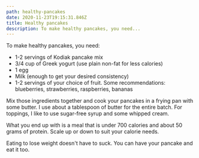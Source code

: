 ```yaml
---
path: healthy-pancakes
date: 2020-11-23T19:15:31.846Z
title: Healthy pancakes
description: To make healthy pancakes, you need...
---
```

To make healthy pancakes, you need:

* 1-2 servings of Kodiak pancake mix
* 3/4 cup of Greek yogurt (use plain non-fat for less calories)
* 1 egg
* Milk (enough to get your desired consistency)
* 1-2 servings of your choice of fruit. Some recommendations: blueberries, strawberries, raspberries, bananas

Mix those ingredients together and cook your pancakes in a frying pan with some butter. I use about a tablespoon of butter for the entire batch. For toppings, I like to use sugar-free syrup and some whipped cream.

What you end up with is a meal that is under 700 calories and about 50 grams of protein. Scale up or down to suit your calorie needs.

Eating to lose weight doesn't have to suck. You can have your pancake and eat it too.
